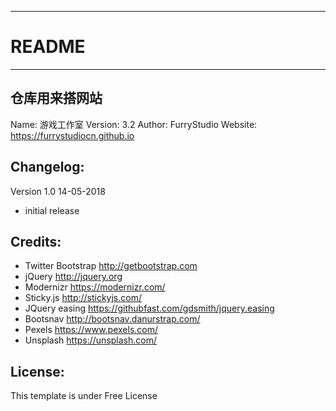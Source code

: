 -----------------------
# README
-----------------------
仓库用来搭网站
-----------------------
Name: 		游戏工作室
Version: 	3.2
Author: 	FurryStudio
Website: 	https://furrystudiocn.github.io


Changelog:
-----------------------
Version 1.0 14-05-2018
- initial release 


Credits:
-----------------------
- Twitter Bootstrap http://getbootstrap.com
- jQuery http://jquery.org
- Modernizr https://modernizr.com/
- Sticky.js http://stickyjs.com/
- JQuery easing https://githubfast.com/gdsmith/jquery.easing
- Bootsnav http://bootsnav.danurstrap.com/
- Pexels https://www.pexels.com/
- Unsplash https://unsplash.com/

License:
-----------------------
This template is under Free License

